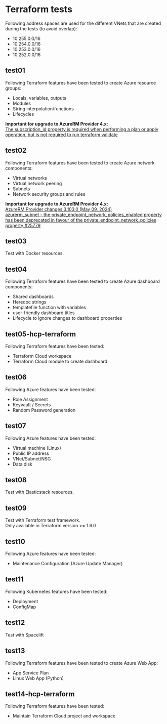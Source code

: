 # Terraform tests

Following address spaces are used for the different VNets that are created during the tests (to avoid overlap):

- 10.255.0.0/16
- 10.254.0.0/16
- 10.253.0.0/16
- 10.252.0.0/16

## test01

Following Terraform features have been tested to create Azure resource groups:

- Locals, variables, outputs
- Modules
- String interpolation/functions
- Lifecycles

**Important for upgrade to AzureRM Provider 4.x:**  
[The subscription_id property is required when performing a plan or apply operation, but is not required to run terraform validate](https://registry.terraform.io/providers/hashicorp/azurerm/latest/docs#subscription_id)

## test02

Following Terraform features have been tested to create Azure network components:

- Virtual networks
- Virtual network peering
- Subnets
- Network security groups and rules

**Important for upgrade to AzureRM Provider 4.x:**  
[AzureRM Provider changes 3.103.0 (May 09, 2024)](https://github.com/hashicorp/terraform-provider-azurerm/blob/main/CHANGELOG-v3.md#31030-may-09-2024)  
[azurerm_subnet - the private_endpoint_network_policies_enabled property has been deprecated in favour of the private_endpoint_network_policies property #25779](https://github.com/hashicorp/terraform-provider-azurerm/pull/25779)

## test03

Test with Docker resources.

## test04

Following Terraform features have been tested to create Azure dashboard components:

- Shared dashboards
- Heredoc strings
- templatefile function with variables
- user-friendly dashboard titles
- Lifecycle to ignore changes to dashboard properties

## test05-hcp-terraform

Following Terraform features have been tested:

- Terraform Cloud workspace
- Terraform Cloud module to create dashboard

## test06

Following Azure features have been tested:

- Role Assignment
- Keyvault / Secrets
- Random Password generation

## test07

Following Azure features have been tested:

- Virtual machine (Linux)
- Public IP address
- VNet/Subnet/NSG
- Data disk

## test08

Test with Elasticstack resources.

## test09

Test with Terraform test framework.  
Only available in Terraform version >= 1.6.0

## test10

Following Azure features have been tested:

- Maintenance Configuration (Azure Update Manager)

## test11

Following Kubernetes features have been tested:

- Deployment
- ConfigMap

## test12

Test with Spacelift

## test13

Following Terraform features have been tested to create Azure Web App:

- App Service Plan
- Linux Web App (Python)

## test14-hcp-terraform

Following Terraform features have been tested:

- Maintain Terraform Cloud project and workspace
